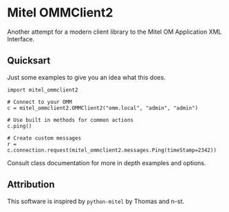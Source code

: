 # Mitel OMMClient2

Another attempt for a modern client library to the Mitel OM Application XML Interface.

## Quicksart

Just some examples to give you an idea what this does.

```
import mitel_ommclient2

# Connect to your OMM
c = mitel_ommclient2.OMMClient2("omm.local", "admin", "admin")

# Use built in methods for common actions
c.ping()

# Create custom messages
r = c.connection.request(mitel_ommclient2.messages.Ping(timeStamp=2342))
```

Consult class documentation for more in depth examples and options.

## Attribution

This software is inspired by `python-mitel` by Thomas and n-st.
